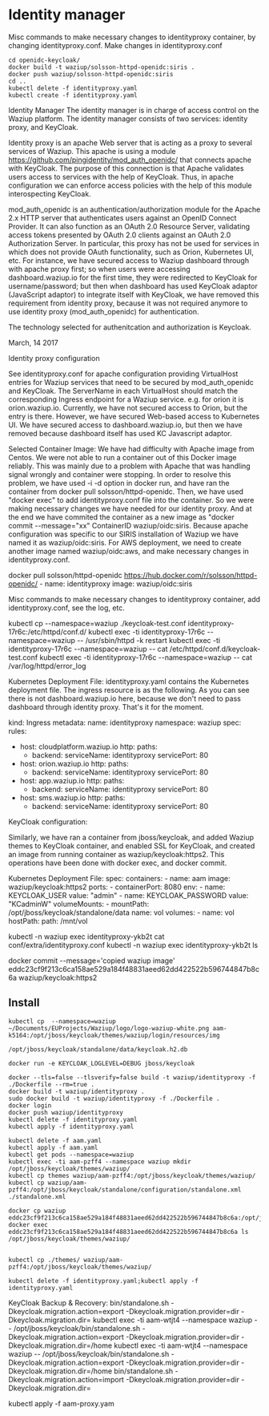 Identity manager
================


Misc commands to make necessary changes to identityproxy container, by changing identityproxy.conf.
Make changes in identityproxy.conf

```
cd openidc-keycloak/
docker build -t waziup/solsson-httpd-openidc:siris .
docker push waziup/solsson-httpd-openidc:siris
cd ..
kubectl delete -f identityproxy.yaml
kubectl create -f identityproxy.yaml
```

Identity Manager
The identity manager is in charge of access control on the Waziup platform. The identity manager consists of two services: identity proxy, and KeyCloak. 

Identity proxy is an apache Web server that is acting as a proxy to several services of Waziup. This apache is using a module https://github.com/pingidentity/mod_auth_openidc/ that connects apache with KeyCloak. The purpose of this connection is that Apache validates users access to services with the help of KeyCloak. Thus, in apache configuration we can enforce access policies with the help of this module interospecting KeyCloak.

mod_auth_openidc is an authentication/authorization module for the Apache 2.x HTTP server that authenticates users against an OpenID Connect Provider. It can also function as an OAuth 2.0 Resource Server, validating access tokens presented by OAuth 2.0 clients against an OAuth 2.0 Authorization Server. In particular, this proxy has not be used for services in which does not provide OAuth functionality, such as Orion, Kubernetes UI, etc. For instance, we have secured access to Waziup dashboard through with apache proxy first; so when users were accessing dashboard.waziup.io for the first time, they were redirected to KeyCloak for username/password; but then when dashboard has used KeyCloak adaptor (JavaScript adaptor) to integrate itself with KeyCloak, we have removed this requirement from identity proxy, because it was not required anymore to use identity proxy (mod_auth_openidc) for authentication.

The technology selected for authenitcation and authorization is Keycloak.

March, 14 2017

Identity proxy configuration

See identityproxy.conf for apache configuration providing VirtualHost entries for Waziup services that need to be secured by mod_auth_openidc and KeyCloak. The ServerName in each VirtualHost should match the corresponding Ingress endpoint for a Waziup service. e.g. for orion it is orion.waziup.io.
Currently, we have not secured access to Orion, but the entry is there. However, we have secured Web-based access to Kubernetes UI. We have secured access to dashboard.waziup.io, but then we have removed because dashboard itself has used KC Javascript adaptor.


Selected Container Image:
We have had difficulty with Apache image from Centos. We were not able to run a container out of this Docker image reliably. This was mainly due to a problem with Apache that was handling signal wrongly and container were stopping. In order to resolve this problem, we have used -i -d option in docker run, and have ran the container from docker pull solsson/httpd-openidc. Then, we have used "docker exec" to add identityproxy.conf file into the container. So we were making necessary changes we have needed for our identity proxy. And at the end we have commited the container as a new image as  "docker commit --message="xx" ContainerID waziup/oidc:siris. Because apache configuration was specific to our SIRIS installation of Waziup we have named it as waziup/oidc:siris. For AWS deployment, we need to create another image named waziup/oidc:aws, and make necessary changes in identityproxy.conf.

docker pull solsson/httpd-openidc
https://hub.docker.com/r/solsson/httpd-openidc/
    - name: identityproxy
        image: waziup/oidc:siris

Misc commands to make necessary changes to identityproxy container, add identityproxy.conf, see the log, etc.

kubectl cp --namespace=waziup ./keycloak-test.conf identityproxy-17r6c:/etc/httpd/conf.d/
kubectl exec -ti identityproxy-17r6c --namespace=waziup --  /usr/sbin/httpd -k restart
kubectl exec -ti identityproxy-17r6c --namespace=waziup --  cat /etc/httpd/conf.d/keycloak-test.conf
kubectl exec -ti identityproxy-17r6c --namespace=waziup --  cat /var/log/httpd/error_log

Kubernetes Deployment File:
identityproxy.yaml contains the Kubernetes deployment file. The ingress resource is as the following. As you can see there is not dashboard.waziup.io here, because we don't need to pass dashboard through identity proxy. That's it for the moment.

kind: Ingress
metadata:
  name: identityproxy
  namespace: waziup
spec:
  rules:
  - host: cloudplatform.waziup.io
    http:
      paths:
      - backend:
          serviceName: identityproxy
          servicePort: 80
  - host: orion.waziup.io
    http:
      paths:
      - backend:
          serviceName: identityproxy
          servicePort: 80
  - host: app.waziup.io
    http:
      paths:
      - backend:
          serviceName: identityproxy
          servicePort: 80
  - host: sms.waziup.io
    http:
      paths:
      - backend:
          serviceName: identityproxy
          servicePort: 80

KeyCloak configuration:

Similarly, we have ran a container from jboss/keycloak, and added Waziup themes to KeyCloak container, and enabled SSL for KeyCloak, and created an image from running container as waziup/keycloak:https2. This operations have been done with docker exec, and docker commit.

Kubernetes Deployment File:
    spec:
      containers:
      - name: aam
        image: waziup/keycloak:https2
        ports:
        - containerPort: 8080
        env:
        - name: KEYCLOAK_USER 
          value: "admin"
        - name: KEYCLOAK_PASSWORD 
          value: "KCadminW"
        volumeMounts:
        - mountPath: /opt/jboss/keycloak/standalone/data
          name: vol
      volumes:
      - name: vol
        hostPath:
          path: /mnt/vol



kubectl -n waziup exec identityproxy-ykb2t cat conf/extra/identityproxy.conf
kubectl -n waziup exec identityproxy-ykb2t ls 


docker commit --message='copied waziup image' eddc23cf9f213c6ca158ae529a184f48831aeed62dd422522b596744847b8c6a waziup/keycloak:https2

Install
-------
```
kubectl cp  --namespace=waziup  ~/Documents/EUProjects/Waziup/logo/logo-waziup-white.png aam-k5164:/opt/jboss/keycloak/themes/waziup/login/resources/img

/opt/jboss/keycloak/standalone/data/keycloak.h2.db

docker run -e KEYCLOAK_LOGLEVEL=DEBUG jboss/keycloak

docker --tls=false --tlsverify=false build -t waziup/identityproxy -f ./Dockerfile --rm=true .
docker build -t waziup/identityproxy .
sudo docker build -t waziup/identityproxy -f ./Dockerfile .
docker login
docker push waziup/identityproxy
kubectl delete -f identityproxy.yaml
kubectl apply -f identityproxy.yaml

kubectl delete -f aam.yaml
kubectl apply -f aam.yaml
kubectl get pods --namespace=waziup
kubectl exec -ti aam-pzff4 --namespace waziup mkdir /opt/jboss/keycloak/themes/waziup/
kubectl cp themes waziup/aam-pzff4:/opt/jboss/keycloak/themes/waziup/
kubectl cp waziup/aam-pzff4:/opt/jboss/keycloak/standalone/configuration/standalone.xml ./standalone.xml

docker cp waziup eddc23cf9f213c6ca158ae529a184f48831aeed62dd422522b596744847b8c6a:/opt/jboss/keycloak/themes/waziup/
docker exec eddc23cf9f213c6ca158ae529a184f48831aeed62dd422522b596744847b8c6a ls /opt/jboss/keycloak/themes/waziup/


kubectl cp ./themes/ waziup/aam-pzff4:/opt/jboss/keycloak/themes/waziup/

kubectl delete -f identityproxy.yaml;kubectl apply -f identityproxy.yaml
```

KeyCloak Backup & Recovery:
bin/standalone.sh -Dkeycloak.migration.action=export -Dkeycloak.migration.provider=dir -Dkeycloak.migration.dir=
kubectl exec -ti aam-wtjt4 --namespace waziup -- /opt/jboss/keycloak/bin/standalone.sh -Dkeycloak.migration.action=export -Dkeycloak.migration.provider=dir -Dkeycloak.migration.dir=/home
kubectl exec -ti aam-wtjt4 --namespace waziup -- /opt/jboss/keycloak/bin/standalone.sh -Dkeycloak.migration.action=export -Dkeycloak.migration.provider=dir -Dkeycloak.migration.dir=/home
bin/standalone.sh -Dkeycloak.migration.action=import -Dkeycloak.migration.provider=dir -Dkeycloak.migration.dir=

kubectl apply -f aam-proxy.yam
